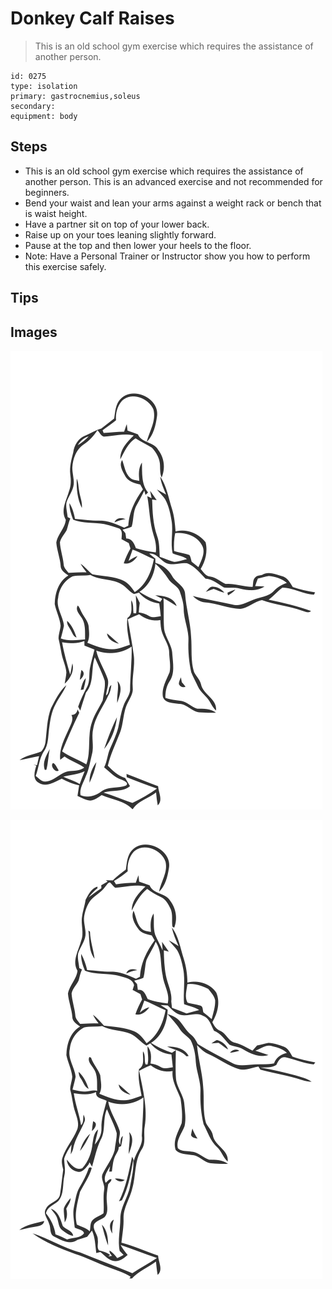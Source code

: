 # Donkey Calf Raises

> This is an old school gym exercise which requires the assistance of another person.

``` 
id: 0275 
type: isolation 
primary: gastrocnemius,soleus 
secondary:  
equipment: body 
``` 


## Steps


 - This is an old school gym exercise which requires the assistance of another person. This is an advanced exercise and not recommended for beginners.
 - Bend your waist and lean your arms against a weight rack or bench that is waist height.
 - Have a partner sit on top of your lower back.
 - Raise up on your toes leaning slightly forward.
 - Pause at the top and then lower your heels to the floor.
 - Note: Have a Personal Trainer or Instructor show you how to perform this exercise safely.

## Tips



## Images

![](./../svg/0275-relaxation.svg "")

![](./../svg/0275-tension.svg "")

